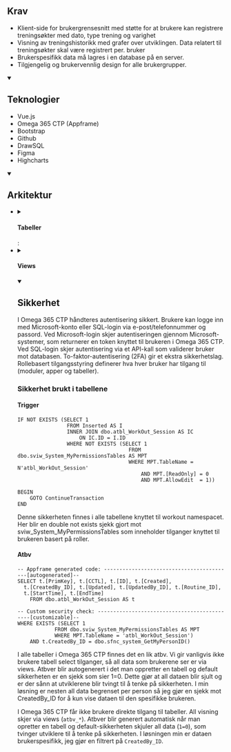 <summary>
  <h2>Krav</h2>
</summary>
  
  - Klient-side for brukergrensesnitt med støtte for at brukere kan registrere treningsøkter med dato, type trening og varighet
  - Visning av treningshistorikk med grafer over utviklingen. Data relatert til treningsøkter skal være registrert per. bruker
  - Brukerspesifikk data må lagres i en database på en server.
  - Tilgjengelig og brukervennlig design for alle brukergrupper.

</details>

<details open>
<summary>
  <h2>Teknologier</h2>
</summary>
  
  - Vue.js
  - Omega 365 CTP (Appframe)
  - Bootstrap
  - Github
  - DrawSQL
  - Figma
  - Highcharts
  
</details>

<details open>
<summary>
  <h2>Arkitektur</h2>
</summary>
<ul>
    <li>
      <details>
        <summary>
          <h4>Tabeller</h4>:
        </summary>      
          <img src="https://github.com/user-attachments/assets/e8360b96-7831-4723-ba27-ed61a8449f47"/>
      </details>
    </li>
    <li>
      <details>
        <summary>
          <h4>Views</h4> 
        </summary>
        <table>
          <tr>
            <th>Navn</th>
            <th>Beskrivelse</th>
            <th>Kode</th>
          </tr>
          <tr>
            <td><b>aviw_WorkOut_Exercises</b></td>
            <td>
              Dette viewet viser exercises, med type .
            </td>
            <td>
              <details>
              <summary>
                <h4>Expand</h4>
              </summary> 
              <pre><code>
                SELECT
                    E.ID, E.PrimKey, E.Created, E.CreatedBy_ID, E.Updated, E.UpdatedBy_ID,
                    E.Name, E.IsAssisted, E.IsStock, ET.Name AS TypeName
                        FROM dbo.atbv_WorkOut_Exercises AS E
                            LEFT OUTER JOIN dbo.atbl_WorkOut_Exercise_Types AS ET
                                ON ET.ID = E.[Type_ID]
              </code></pre>
              </details>
            </td>
          </tr>
          <tr>
            <td><b>aviw_WorkOut_Sets</b></td>
            <td>
              Dette viewet viser sets, og sier om exercisen er assisted.
            </td>
            <td>
              <details>
              <summary>
                <h4>Expand</h4>
              </summary> 
              <pre><code>
                SELECT
                    S.ID, S.PrimKey, S.Created, S.CreatedBy_ID, S.Updated, S.UpdatedBy_ID,
                    S.Session_ID, S.Weight, S.Repetitions, S.Exercise_ID, E.IsAssisted
                        FROM dbo.atbv_WorkOut_Sets AS S
                            INNER JOIN dbo.atbl_WorkOut_Exercises AS E
                                ON E.ID = S.Exercise_ID
              </code></pre>
              </details>
            </td>
          </tr>
          <tr>
            <td><b>aviw_WorkOut_Exercise_Routines</b></td>
            <td>
              Dette viewet viser many to many tabellen WorkOut_Exercie_Routines, og har exersice name, routine name og is assisted.
            </td>
            <td>
              <details>
              <summary>
                <h4>Expand</h4>
              </summary> 
              <pre><code>
                SELECT
                    ER.ID, ER.PrimKey, ER.Created, ER.CreatedBy_ID, ER.Updated, ER.UpdatedBy_ID,
                    ER.DefaultSetAmount, ER.Routine_ID, ER.Exercise_ID, ER.[Order], E.Name AS ExerciseName,
                    R.Name AS RoutineName, E.IsAssisted
                        FROM dbo.atbv_WorkOut_Exercise_Routines AS ER
                            INNER JOIN dbo.atbv_WorkOut_Exercises AS E
                                ON E.ID = ER.Exercise_ID
                            INNER JOIN dbo.atbv_WorkOut_Routines AS R
                                ON R.ID = ER.Routine_ID
              </code></pre>
              </details>
            </td>
          </tr>
          <tr>
            <td><b>aviw_WorkOut_TotalAmountLifted</b></td>
            <td>
              Dette viewet viser hvor mye vekt man har løftet til sammen.
            </td>
            <td>
              <details>
              <summary>
                <h4>Expand</h4>
              </summary> 
              <pre><code>
                SELECT CONCAT(ISNULL(CAST(SUM(S.Weight * S.Repetitions) AS INT), 0), ' kg') AS TotalAmount
                      FROM dbo.atbv_WorkOut_Sets AS S
              </code></pre>
              </details>
            </td>
          </tr>
          <tr>
            <td><b>aviw_WorkOut_Session_Sets</b></td>
            <td>
              Dette viewet viser hvor mange sets det er per exercise og hvilken session de tilhører.
            </td>
            <td>
              <details>
              <summary>
                <h4>Expand</h4>
              </summary> 
              <pre><code>
                SELECT
                    SS.ID AS Session_ID, E.Name AS ExerciseName, COUNT(S.ID) AS SetCount
                        FROM dbo.atbv_WorkOut_Session AS SS
                            INNER JOIN dbo.atbv_WorkOut_Sets AS S
                                ON S.Session_ID = SS.ID
                            INNER JOIN dbo.atbv_WorkOut_Exercises AS E
                                ON E.ID = S.Exercise_ID
                            GROUP BY SS.ID, E.Name
              </code></pre>
              </details>
            </td>
          </tr>
          <tr>
            <td><b>aviw_WorkOut_Session</b></td>
            <td>
              Dette viewet viser alle session feltene, og routine name.
            </td>
            <td>
              <details>
              <summary>
                <h4>Expand</h4>
              </summary> 
              <pre><code>
                SELECT
                    S.ID, S.PrimKey, S.Created, S.CreatedBy_ID, S.Updated, S.UpdatedBy_ID,
                    S.Routine_ID, S.StartTime, S.EndTime, R.Name AS RoutineName
                        FROM dbo.atbv_WorkOut_Session AS S
                            INNER JOIN dbo.atbl_WorkOut_Routines AS R
                                ON R.ID = S.Routine_ID
              </code></pre>
              </details>
            </td>
          </tr>
        </table>
      </details>
      <details open>
<summary>
  <h2>Sikkerhet</h2>
</summary>

I Omega 365 CTP håndteres autentisering sikkert. Brukere kan logge inn med Microsoft-konto eller SQL-login via e-post/telefonnummer og passord.
Ved Microsoft-login skjer autentiseringen gjennom Microsoft-systemer, som returnerer en token knyttet til brukeren i Omega 365 CTP. Ved SQL-login skjer autentisering via et API-kall som validerer bruker mot databasen.
To-faktor-autentisering (2FA) gir et ekstra sikkerhetslag. Rollebasert tilgangsstyring definerer hva hver bruker har tilgang til (moduler, apper og tabeller).

### Sikkerhet brukt i tabellene

#### Trigger
<pre><code>IF NOT EXISTS (SELECT 1
                FROM Inserted AS I
                INNER JOIN dbo.atbl_WorkOut_Session AS IC
                    ON IC.ID = I.ID
                WHERE NOT EXISTS (SELECT 1
                                    FROM dbo.sviw_System_MyPermissionsTables AS MPT
                                    WHERE MPT.TableName = N'atbl_WorkOut_Session'
                                        AND MPT.[ReadOnly] = 0
                                        AND MPT.AllowEdit  = 1))

BEGIN
    GOTO ContinueTransaction
END
</code></pre>

Denne sikkerheten finnes i alle tabellene knyttet til workout namespacet. Her blir en double not exists sjekk gjort mot sviw_System_MyPermissionsTables som inneholder tilganger knyttet til brukeren basert på roller.

#### Atbv
<pre><code>-- Appframe generated code: ------------------------------------------[autogenerated]--
SELECT t.[PrimKey], t.[CCTL], t.[ID], t.[Created], 
  t.[CreatedBy_ID], t.[Updated], t.[UpdatedBy_ID], t.[Routine_ID], 
  t.[StartTime], t.[EndTime]
    FROM dbo.atbl_WorkOut_Session AS t
 
-- Custom security check: ---------------------------------------------[customizable]--
WHERE EXISTS (SELECT 1
	        FROM dbo.sviw_System_MyPermissionsTables AS MPT
	        WHERE MPT.TableName = 'atbl_WorkOut_Session')
    AND t.CreatedBy_ID = dbo.sfnc_system_GetMyPersonID()
</code></pre>

I alle tabeller i Omega 365 CTP finnes det en lik atbv. Vi gir vanligvis ikke brukere tabell select tilganger, så all data som brukerene ser er via views. Atbver blir autogenerert i det man oppretter en tabell og default sikkerheten er en sjekk som sier 1=0. Dette gjør at all dataen blir sjult og er der sånn at
utviklerene blir tvingt til å tenke på sikkerheten. I min løsning er nesten all data begrenset per person så jeg gjør en sjekk mot CreatedBy_ID for å kun vise dataen til den spesifikke brukeren.

I Omega 365 CTP får ikke brukere direkte tilgang til tabeller. All visning skjer via views (`atbv_*`). Atbver blir generert automatisk når man opretter en tabell og default-sikkerheten skjuler all data (`1=0`), som tvinger utviklere til å tenke på sikkerheten. I løsningen min er dataen brukerspesifikk, jeg gjør en  filtrert på `CreatedBy_ID`.


</details>
    </li>
  </ul>

</details>

